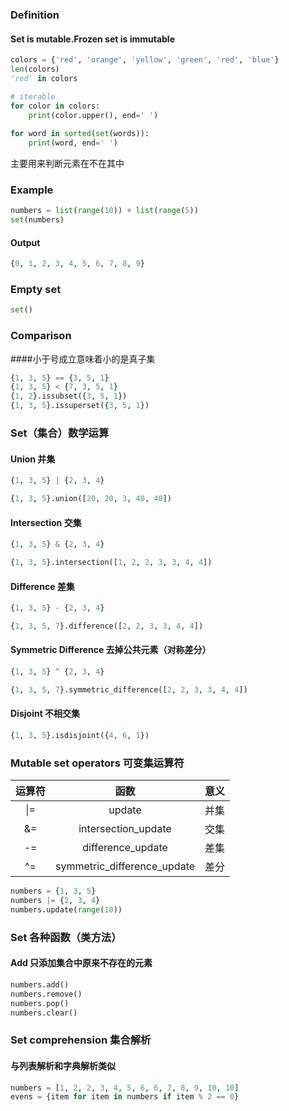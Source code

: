 ### Definition
#### Set is mutable.Frozen set is immutable

```py
colors = {'red', 'orange', 'yellow', 'green', 'red', 'blue'}
len(colors)
'red' in colors

# iterable
for color in colors:
    print(color.upper(), end=' ')
    
for word in sorted(set(words)):
    print(word, end=' ')
```
主要用来判断元素在不在其中

### Example

```py
numbers = list(range(10)) + list(range(5))
set(numbers)
```
#### Output
```py
{0, 1, 2, 3, 4, 5, 6, 7, 8, 9}
```

### Empty set
```py
set()
```

### Comparison

####小于号成立意味着小的是真子集
```py
{1, 3, 5} == {3, 5, 1}
{1, 3, 5} < {7, 3, 5, 1}
{1, 2}.issubset({3, 5, 1})
{1, 3, 5}.issuperset({3, 5, 1})
```

### Set（集合）数学运算
#### Union  并集 
```py
{1, 3, 5} | {2, 3, 4}

{1, 3, 5}.union([20, 20, 3, 40, 40])
```
#### Intersection  交集 
```py
{1, 3, 5} & {2, 3, 4}

{1, 3, 5}.intersection([1, 2, 2, 3, 3, 4, 4])
```
#### Difference 差集 
```py
{1, 3, 5} - {2, 3, 4}

{1, 3, 5, 7}.difference([2, 2, 3, 3, 4, 4])
```
#### Symmetric Difference  去掉公共元素（对称差分）
```py
{1, 3, 5} ^ {2, 3, 4}

{1, 3, 5, 7}.symmetric_difference([2, 2, 3, 3, 4, 4])
```
#### Disjoint  不相交集 
```py
{1, 3, 5}.isdisjoint({4, 6, 1})
```

### Mutable set operators 可变集运算符
 | 运算符   | 函数   | 意义 |
 | :-----:   | :-----: |:----:|
 | \|=       | update | 并集 |
 | &=       |intersection_update| 交集|
 | -=       |difference_update|差集|
 | ^=       |symmetric_difference_update|差分|
```py
numbers = {1, 3, 5}
numbers |= {2, 3, 4}
numbers.update(range(10))
```
### Set 各种函数（类方法）

#### Add 只添加集合中原来不存在的元素
```py
numbers.add()
numbers.remove()
numbers.pop()
numbers.clear()
```

### Set comprehension 集合解析

#### 与列表解析和字典解析类似
```py
numbers = [1, 2, 2, 3, 4, 5, 6, 6, 7, 8, 9, 10, 10]
evens = {item for item in numbers if item % 2 == 0}
```



































